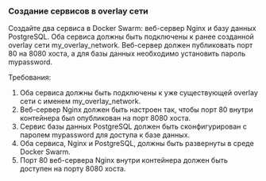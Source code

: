 
### Создание сервисов в overlay сети

Создайте два сервиса в Docker Swarm: веб-сервер Nginx и базу данных PostgreSQL. Оба сервиса должны быть подключены к ранее созданной overlay сети my_overlay_network. Веб-сервер должен публиковать порт 80 на 8080 хоста, а для базы данных необходимо установить пароль mypassword.

Требования:
1. Оба сервиса должны быть подключены к уже существующей overlay сети с именем my_overlay_network. 
2. Веб-сервер Nginx должен быть настроен так, чтобы порт 80 внутри контейнера был опубликован на порт 8080 хоста. 
3. Сервис базы данных PostgreSQL должен быть сконфигурирован с паролем mypassword для доступа к базе данных. 
4. Оба сервиса, Nginx и PostgreSQL, должны быть развернуты в среде Docker Swarm. 
5. Порт 80 веб-сервера Nginx внутри контейнера должен быть доступен на порту 8080 хоста.